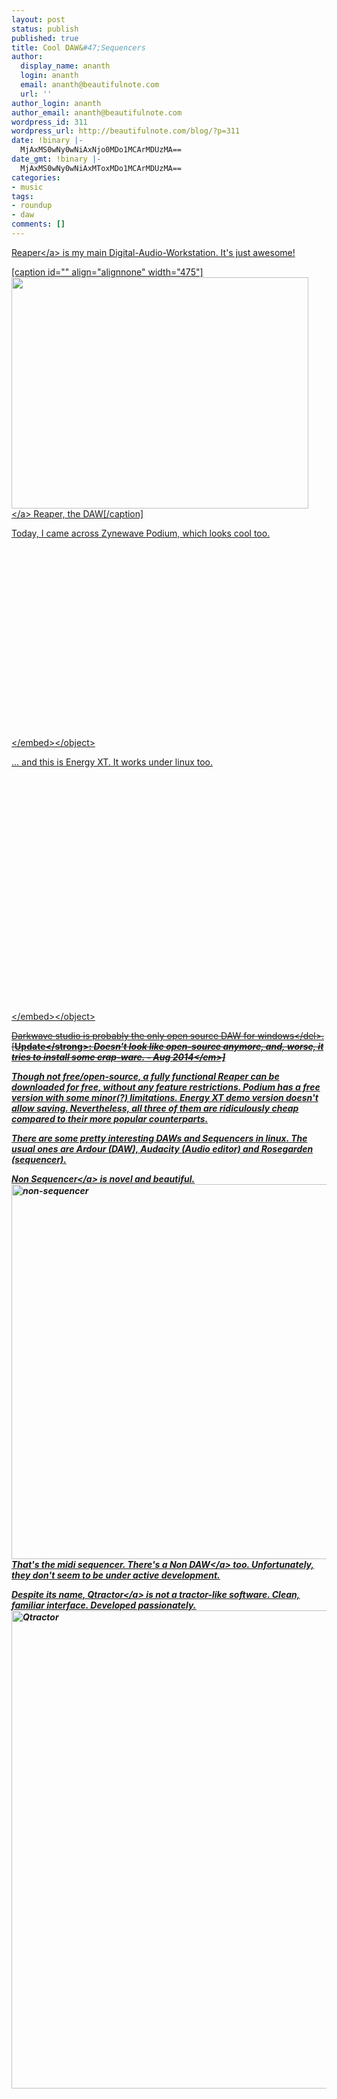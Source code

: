 ```yaml
---
layout: post
status: publish
published: true
title: Cool DAW&#47;Sequencers
author:
  display_name: ananth
  login: ananth
  email: ananth@beautifulnote.com
  url: ''
author_login: ananth
author_email: ananth@beautifulnote.com
wordpress_id: 311
wordpress_url: http://beautifulnote.com/blog/?p=311
date: !binary |-
  MjAxMS0wNy0wNiAxNjo0MDo1MCArMDUzMA==
date_gmt: !binary |-
  MjAxMS0wNy0wNiAxMToxMDo1MCArMDUzMA==
categories:
- music
tags:
- roundup
- daw
comments: []
---
```

<p><a href="http:&#47;&#47;reaper.fm">Reaper<&#47;a> is my main Digital-Audio-Workstation. It's just awesome!</p>
<p>[caption id="" align="alignnone" width="475"]<a href="http:&#47;&#47;reaper.fm" target="_blank"><img src="http:&#47;&#47;reaper.fm&#47;siteimages&#47;ss_v4_fp.jpg" alt="" width="475" height="370" &#47;><&#47;a> Reaper, the DAW[&#47;caption]</p>
<p>Today, I came across Zynewave Podium, which looks cool too.</p>
<p><object width="482" height="304"><param name="movie" value="http:&#47;&#47;www.youtube-nocookie.com&#47;v&#47;T3FaXcrNckE?version=3&amp;hl=en_US&amp;rel=0" &#47;><param name="allowFullScreen" value="true" &#47;><param name="allowscriptaccess" value="always" &#47;><embed type="application&#47;x-shockwave-flash" width="482" height="304" src="http:&#47;&#47;www.youtube-nocookie.com&#47;v&#47;T3FaXcrNckE?version=3&amp;hl=en_US&amp;rel=0" allowscriptaccess="always" allowfullscreen="true"><&#47;embed><&#47;object></p>
<p>... and this is Energy XT. It works under linux too.<br />
<object width="480" height="390"><param name="movie" value="http:&#47;&#47;www.youtube-nocookie.com&#47;v&#47;uhKo4q3pz_8?version=3&amp;hl=en_US" &#47;><param name="allowFullScreen" value="true" &#47;><param name="allowscriptaccess" value="always" &#47;><embed type="application&#47;x-shockwave-flash" width="480" height="390" src="http:&#47;&#47;www.youtube-nocookie.com&#47;v&#47;uhKo4q3pz_8?version=3&amp;hl=en_US" allowfullscreen="true" allowscriptaccess="always"><&#47;embed><&#47;object></p>
<p><del>Darkwave studio is probably the only open source DAW for windows<&#47;del>. [<strong>Update<&#47;strong>: <em>Doesn't look like open-source anymore, and, worse, it tries to install some crap-ware. - Aug 2014<&#47;em>]</p>
<p>Though not free&#47;open-source, a fully functional Reaper can be downloaded for free, without any feature restrictions. Podium has a free version with some minor(?) limitations. Energy XT demo version doesn't allow saving. Nevertheless, all three of them are ridiculously cheap compared to their more popular counterparts.</p>
<p>There are some pretty interesting DAWs and Sequencers in linux. The usual ones are Ardour (DAW), Audacity (Audio editor) and Rosegarden (sequencer).</p>
<p><a href="http:&#47;&#47;non-sequencer.tuxfamily.org&#47;">Non Sequencer<&#47;a> is novel and beautiful.<br />
<img title="non-sequencer" src="http:&#47;&#47;non-sequencer.tuxfamily.org&#47;non-pattern-editor.png" alt="non-sequencer" width="765" height="600" &#47;><br />
That's the midi sequencer. There's a <a href="http:&#47;&#47;non-daw.tuxfamily.org&#47;"> Non DAW<&#47;a> too. Unfortunately, they don't seem to be under active development.</p>
<p>Despite its name, <a href="http:&#47;&#47;qtractor.sourceforge.net&#47;qtractor-index.html">Qtractor<&#47;a> is not a tractor-like software. Clean, familiar interface. Developed passionately.<br />
<img title="Qtractor" src="http:&#47;&#47;qtractor.sourceforge.net&#47;image&#47;qtractor-screenshot8.png" alt="Qtractor" width="765"" &#47;></p>
